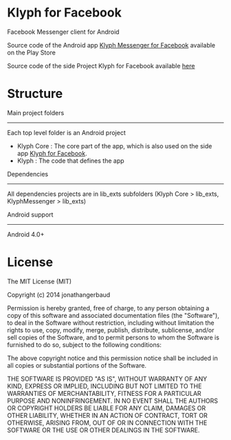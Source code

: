 Klyph for Facebook
=====

Facebook Messenger client for Android

Source code of the Android app [Klyph Messenger for Facebook](https://play.google.com/store/apps/details?id=com.abewy.android.apps.klyph.messenger) available on the Play Store

Source code of the side Project Klyph for Facebook available [here](https://github.com/jonathangerbaud/Klyph)


Structure
=====

Main project folders
_____

Each top level folder is an Android project
- Klyph Core : The core part of the app, which is also used on the side app [Klyph for Facebook](https://play.google.com/store/apps/details?id=com.abewy.klyph_beta).
- Klyph : The code that defines the app


Dependencies
_____

All dependencies projects are in lib_exts subfolders (Klyph Core > lib_exts, KlyphMessenger > lib_exts)


Android support
_____

Android 4.0+


License
=====

The MIT License (MIT)

Copyright (c) 2014 jonathangerbaud

Permission is hereby granted, free of charge, to any person obtaining a copy
of this software and associated documentation files (the "Software"), to deal
in the Software without restriction, including without limitation the rights
to use, copy, modify, merge, publish, distribute, sublicense, and/or sell
copies of the Software, and to permit persons to whom the Software is
furnished to do so, subject to the following conditions:

The above copyright notice and this permission notice shall be included in all
copies or substantial portions of the Software.

THE SOFTWARE IS PROVIDED "AS IS", WITHOUT WARRANTY OF ANY KIND, EXPRESS OR
IMPLIED, INCLUDING BUT NOT LIMITED TO THE WARRANTIES OF MERCHANTABILITY,
FITNESS FOR A PARTICULAR PURPOSE AND NONINFRINGEMENT. IN NO EVENT SHALL THE
AUTHORS OR COPYRIGHT HOLDERS BE LIABLE FOR ANY CLAIM, DAMAGES OR OTHER
LIABILITY, WHETHER IN AN ACTION OF CONTRACT, TORT OR OTHERWISE, ARISING FROM,
OUT OF OR IN CONNECTION WITH THE SOFTWARE OR THE USE OR OTHER DEALINGS IN THE
SOFTWARE.
